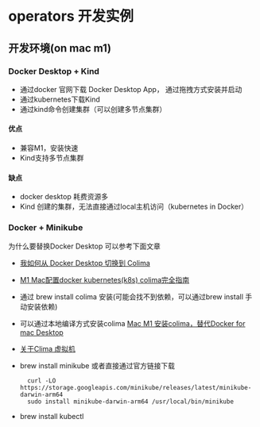 # operators 开发实例

## 开发环境(on mac m1)

### Docker Desktop + Kind

- 通过docker 官网下载 Docker Desktop App， 通过拖拽方式安装并启动
- 通过kubernetes下载Kind
- 通过kind命令创建集群（可以创建多节点集群）

#### 优点
- 兼容M1，安装快速
- Kind支持多节点集群

#### 缺点
- docker desktop 耗费资源多
- Kind 创建的集群，无法直接通过local主机访问（kubernetes in Docker）

### Docker + Minikube

为什么要替换Docker Desktop 可以参考下面文章
- [我如何从 Docker Desktop 切换到 Colima](https://t.cj.sina.com.cn/articles/view/1772191555/69a17f43019014old)
- [M1 Mac配置docker kubernetes(k8s) colima完全指南](https://blog.51cto.com/u_15366127/5622308)

- 通过 brew install colima 安装(可能会找不到依赖，可以通过brew install 手动安装依赖)
- 可以通过本地编译方式安装colima [Mac M1 安装colima，替代Docker for mac Desktop](https://www.jianshu.com/p/963392b3eb4b])
- [关于Clima 虚拟机](https://zhuanlan.zhihu.com/p/466229156)  
- brew install minikube
  或者直接通过官方链接下载
  ```shell
    curl -LO https://storage.googleapis.com/minikube/releases/latest/minikube-darwin-arm64
    sudo install minikube-darwin-arm64 /usr/local/bin/minikube
  ```
- brew install kubectl



